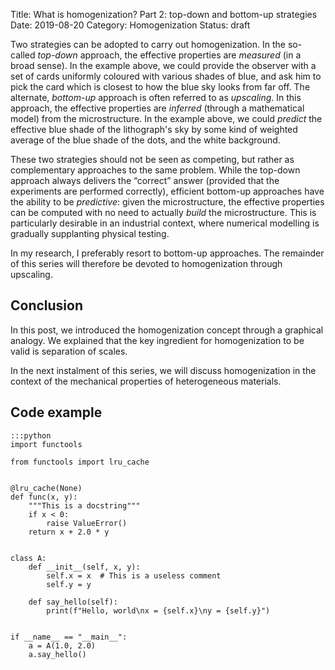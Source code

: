 Title: What is homogenization? Part 2: top-down and bottom-up strategies
Date: 2019-08-20
Category: Homogenization
Status: draft

Two strategies can be adopted to carry out homogenization. In the
so-called *top-down* approach, the effective properties are *measured*
(in a broad sense). In the example above, we could provide the
observer with a set of cards uniformly coloured with various shades of
blue, and ask him to pick the card which is closest to how the blue
sky looks from far off. The alternate, *bottom-up* approach is often
referred to as *upscaling*. In this approach, the effective properties
are *inferred* (through a mathematical model) from the
microstructure. In the example above, we could *predict* the effective
blue shade of the lithograph\'s sky by some kind of weighted average
of the blue shade of the dots, and the white background.

These two strategies should not be seen as competing, but rather as
complementary approaches to the same problem. While the top-down
approach always delivers the “correct” answer (provided that the
experiments are performed correctly), efficient bottom-up approaches
have the ability to be *predictive*: given the microstructure, the
effective properties can be computed with no need to actually *build*
the microstructure. This is particularly desirable in an industrial
context, where numerical modelling is gradually supplanting physical
testing.

In my research, I preferably resort to bottom-up approaches. The
remainder of this series will therefore be devoted to homogenization
through upscaling.

## Conclusion

In this post, we introduced the homogenization concept through a
graphical analogy. We explained that the key ingredient for
homogenization to be valid is separation of scales.

In the next instalment of this series, we will discuss homogenization
in the context of the mechanical properties of heterogeneous
materials.

## Code example

    :::python
    import functools

    from functools import lru_cache


    @lru_cache(None)
    def func(x, y):
        """This is a docstring"""
        if x < 0:
            raise ValueError()
        return x + 2.0 * y


    class A:
        def __init__(self, x, y):
            self.x = x  # This is a useless comment
            self.y = y

        def say_hello(self):
            print(f"Hello, world\nx = {self.x}\ny = {self.y}")


    if __name__ == "__main__":
        a = A(1.0, 2.0)
        a.say_hello()



<!-- -*- coding: utf-8; fill-column: 80 -*- -->
